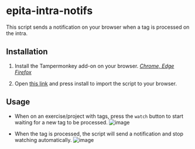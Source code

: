 # epita-intra-notifs

This script sends a notification on your browser when a tag is processed on the intra.

## Installation

1. Install the Tampermonkey add-on on your browser. *[Chrome, Edge](https://chrome.google.com/webstore/detail/tampermonkey/dhdgffkkebhmkfjojejmpbldmpobfkfo) [Firefox](https://addons.mozilla.org/en-US/firefox/addon/tampermonkey/)*

2. Open [this link](https://github.com/augustinbegue/epita-intra-notifs/raw/main/intra.notifs.user.js) and press install to import the script to your browser.

## Usage

- When on an exercise/project with tags, press the ``watch`` button to start waiting for a new tag to be processed.
![image](https://github.com/augustinbegue/epita-intra-notifs/assets/33714922/16dad3df-87a9-4cb8-b1c7-77212525fffb)

- When the tag is processed, the script will send a notification and stop watching automatically.
![image](https://github.com/augustinbegue/epita-intra-notifs/assets/33714922/1c6508ae-d89c-4fc1-870d-153f08be0d2a)
